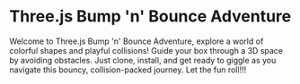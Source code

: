 # Three.js Bump 'n' Bounce Adventure

Welcome to Three.js Bump 'n' Bounce Adventure, explore a world of colorful shapes and playful collisions! Guide your box through a 3D space by avoiding obstacles. 
Just clone, install, and get ready to giggle as you navigate this bouncy, collision-packed journey.
Let the fun roll!!!

